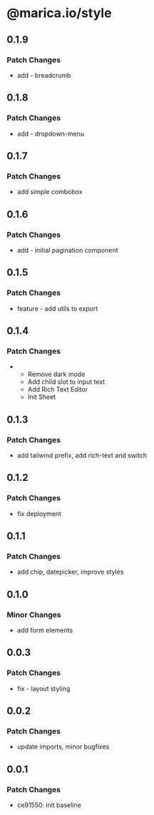 # @marica.io/style

## 0.1.9

### Patch Changes

- add - breadcrumb

## 0.1.8

### Patch Changes

- add - dropdown-menu

## 0.1.7

### Patch Changes

- add simple combobox

## 0.1.6

### Patch Changes

- add - initial pagination component

## 0.1.5

### Patch Changes

- feature - add utils to export

## 0.1.4

### Patch Changes

- - Remove dark mode
  - Add child slot to input text
  - Add Rich Text Editor
  - Init Sheet

## 0.1.3

### Patch Changes

- add tailwind prefix, add rich-text and switch

## 0.1.2

### Patch Changes

- fix deployment

## 0.1.1

### Patch Changes

- add chip, datepicker, improve styles

## 0.1.0

### Minor Changes

- add form elements

## 0.0.3

### Patch Changes

- fix - layout styling

## 0.0.2

### Patch Changes

- update imports, minor bugfixes

## 0.0.1

### Patch Changes

- ce91550: init baseline
